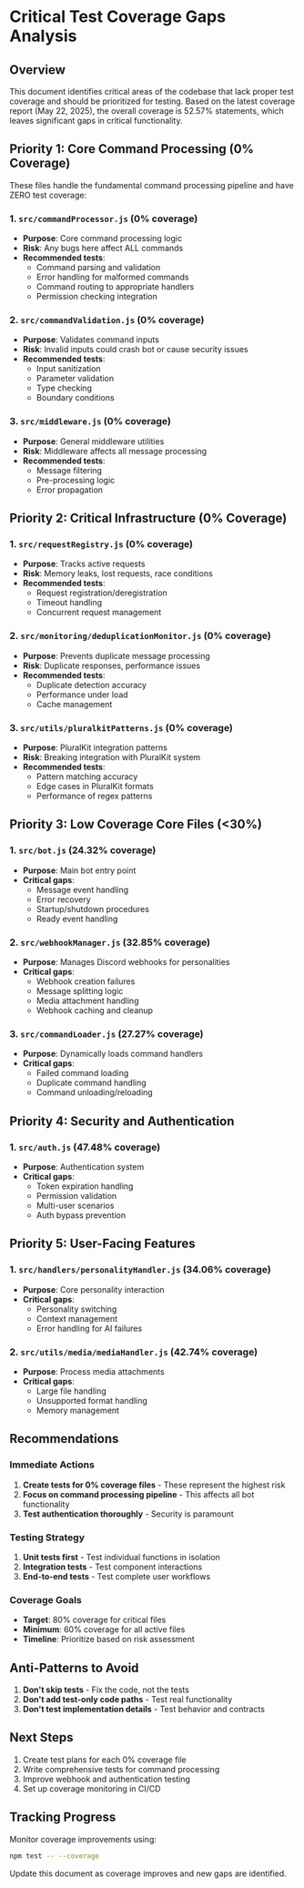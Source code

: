 # Critical Test Coverage Gaps Analysis

## Overview
This document identifies critical areas of the codebase that lack proper test coverage and should be prioritized for testing. Based on the latest coverage report (May 22, 2025), the overall coverage is 52.57% statements, which leaves significant gaps in critical functionality.

## Priority 1: Core Command Processing (0% Coverage)
These files handle the fundamental command processing pipeline and have ZERO test coverage:

### 1. `src/commandProcessor.js` (0% coverage)
- **Purpose**: Core command processing logic
- **Risk**: Any bugs here affect ALL commands
- **Recommended tests**:
  - Command parsing and validation
  - Error handling for malformed commands
  - Command routing to appropriate handlers
  - Permission checking integration

### 2. `src/commandValidation.js` (0% coverage)
- **Purpose**: Validates command inputs
- **Risk**: Invalid inputs could crash bot or cause security issues
- **Recommended tests**:
  - Input sanitization
  - Parameter validation
  - Type checking
  - Boundary conditions

### 3. `src/middleware.js` (0% coverage)
- **Purpose**: General middleware utilities
- **Risk**: Middleware affects all message processing
- **Recommended tests**:
  - Message filtering
  - Pre-processing logic
  - Error propagation

## Priority 2: Critical Infrastructure (0% Coverage)

### 1. `src/requestRegistry.js` (0% coverage)
- **Purpose**: Tracks active requests
- **Risk**: Memory leaks, lost requests, race conditions
- **Recommended tests**:
  - Request registration/deregistration
  - Timeout handling
  - Concurrent request management

### 2. `src/monitoring/deduplicationMonitor.js` (0% coverage)
- **Purpose**: Prevents duplicate message processing
- **Risk**: Duplicate responses, performance issues
- **Recommended tests**:
  - Duplicate detection accuracy
  - Performance under load
  - Cache management

### 3. `src/utils/pluralkitPatterns.js` (0% coverage)
- **Purpose**: PluralKit integration patterns
- **Risk**: Breaking integration with PluralKit system
- **Recommended tests**:
  - Pattern matching accuracy
  - Edge cases in PluralKit formats
  - Performance of regex patterns

## Priority 3: Low Coverage Core Files (<30%)

### 1. `src/bot.js` (24.32% coverage)
- **Purpose**: Main bot entry point
- **Critical gaps**:
  - Message event handling
  - Error recovery
  - Startup/shutdown procedures
  - Ready event handling

### 2. `src/webhookManager.js` (32.85% coverage)
- **Purpose**: Manages Discord webhooks for personalities
- **Critical gaps**:
  - Webhook creation failures
  - Message splitting logic
  - Media attachment handling
  - Webhook caching and cleanup

### 3. `src/commandLoader.js` (27.27% coverage)
- **Purpose**: Dynamically loads command handlers
- **Critical gaps**:
  - Failed command loading
  - Duplicate command handling
  - Command unloading/reloading

## Priority 4: Security and Authentication

### 1. `src/auth.js` (47.48% coverage)
- **Purpose**: Authentication system
- **Critical gaps**:
  - Token expiration handling
  - Permission validation
  - Multi-user scenarios
  - Auth bypass prevention

## Priority 5: User-Facing Features

### 1. `src/handlers/personalityHandler.js` (34.06% coverage)
- **Purpose**: Core personality interaction
- **Critical gaps**:
  - Personality switching
  - Context management
  - Error handling for AI failures

### 2. `src/utils/media/mediaHandler.js` (42.74% coverage)
- **Purpose**: Process media attachments
- **Critical gaps**:
  - Large file handling
  - Unsupported format handling
  - Memory management

## Recommendations

### Immediate Actions
1. **Create tests for 0% coverage files** - These represent the highest risk
2. **Focus on command processing pipeline** - This affects all bot functionality
3. **Test authentication thoroughly** - Security is paramount

### Testing Strategy
1. **Unit tests first** - Test individual functions in isolation
2. **Integration tests** - Test component interactions
3. **End-to-end tests** - Test complete user workflows

### Coverage Goals
- **Target**: 80% coverage for critical files
- **Minimum**: 60% coverage for all active files
- **Timeline**: Prioritize based on risk assessment

## Anti-Patterns to Avoid
1. **Don't skip tests** - Fix the code, not the tests
2. **Don't add test-only code paths** - Test real functionality
3. **Don't test implementation details** - Test behavior and contracts

## Next Steps
1. Create test plans for each 0% coverage file
2. Write comprehensive tests for command processing
3. Improve webhook and authentication testing
4. Set up coverage monitoring in CI/CD

## Tracking Progress
Monitor coverage improvements using:
```bash
npm test -- --coverage
```

Update this document as coverage improves and new gaps are identified.